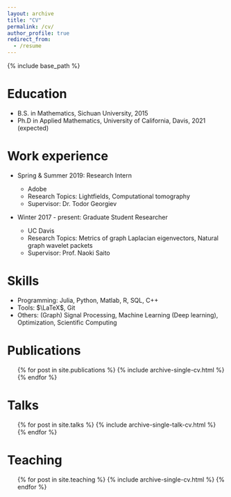 ```yaml
---
layout: archive
title: "CV"
permalink: /cv/
author_profile: true
redirect_from:
  - /resume
---
```


{% include base_path %}

Education
======
* B.S. in Mathematics, Sichuan University, 2015
* Ph.D in Applied Mathematics, University of California, Davis, 2021 (expected)

Work experience
======
* Spring & Summer 2019: Research Intern
  * Adobe
  * Research Topics: Lightfields, Computational tomography
  * Supervisor: Dr. Todor Georgiev

* Winter 2017 - present: Graduate Student Researcher
  * UC Davis
  * Research Topics: Metrics of graph Laplacian eigenvectors, Natural graph wavelet packets
  * Supervisor: Prof. Naoki Saito
  
Skills
======
* Programming: Julia, Python, Matlab, R, SQL, C++ 
* Tools: $\LaTeX$, Git
* Others: (Graph) Signal Processing, Machine Learning (Deep learning), Optimization, Scientific Computing

Publications
======
  <ul>{% for post in site.publications %}
    {% include archive-single-cv.html %}
  {% endfor %}</ul>
  
Talks
======
  <ul>{% for post in site.talks %}
    {% include archive-single-talk-cv.html %}
  {% endfor %}</ul>
  
Teaching
======
  <ul>{% for post in site.teaching %}
    {% include archive-single-cv.html %}
  {% endfor %}</ul>
  
